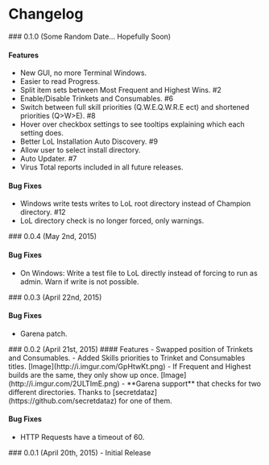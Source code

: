 # Changelog

<a name="0.1.0" />
### 0.1.0 (Some Random Date... Hopefully Soon)

#### Features
- New GUI, no more Terminal Windows.
- Easier to read Progress.
- Split item sets between Most Frequent and Highest Wins. #2
- Enable/Disable Trinkets and Consumables. #6
- Switch between full skill priorities (Q.W.E.Q.W.R.E ect) and shortened priorities (Q>W>E). #8
- Hover over checkbox settings to see tooltips explaining which each setting does.
- Better LoL Installation Auto Discovery. #9
- Allow user to select install directory.
- Auto Updater. #7
- Virus Total reports included in all future releases.

#### Bug Fixes
- Windows write tests writes to LoL root directory instead of Champion directory. #12
- LoL directory check is no longer forced, only warnings.

<a name="0.0.4" />
### 0.0.4 (May 2nd, 2015)

#### Bug Fixes
- On Windows: Write a test file to LoL directly instead of forcing to run as admin. Warn if write is not possible.

<a name="0.0.3" />
### 0.0.3 (April 22nd, 2015)

#### Bug Fixes
- Garena patch.

<a name="0.0.2" />
### 0.0.2 (April 21st, 2015)
#### Features
- Swapped position of Trinkets and Consumables.
- Added Skills priorities to Trinket and Consumables titles. [Image](http://i.imgur.com/GpHtwKt.png)
- If Frequent and Highest builds are the same, they only show up once. [Image](http://i.imgur.com/2ULTImE.png)
- **Garena support** that checks for two different directories. Thanks to [secretdataz](https://github.com/secretdataz) for one of them.

#### Bug Fixes
- HTTP Requests have a timeout of 60.

<a name="0.0.1" />
### 0.0.1 (April 20th, 2015)
- Initial Release

